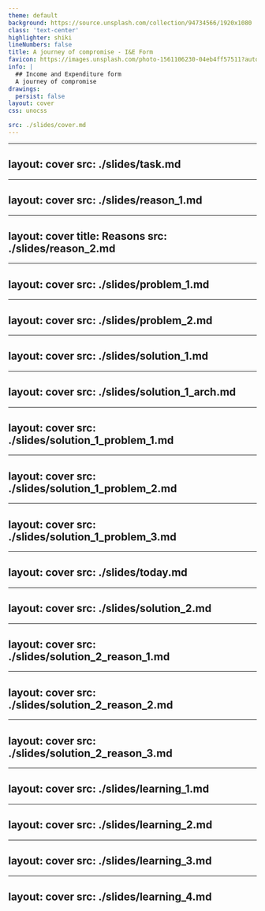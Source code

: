 ```yaml
---
theme: default
background: https://source.unsplash.com/collection/94734566/1920x1080
class: 'text-center'
highlighter: shiki
lineNumbers: false
title: A journey of compromise - I&E Form
favicon: https://images.unsplash.com/photo-1561106230-04eb4ff57511?auto=format&fit=crop&w=64&q=80
info: |
  ## Income and Expenditure form
  A journey of compromise
drawings:
  persist: false
layout: cover
css: unocss

src: ./slides/cover.md
---
```


---
layout: cover
src: ./slides/task.md
---

---
layout: cover
src: ./slides/reason_1.md
---

---
layout: cover
title: Reasons
src: ./slides/reason_2.md
---

---
layout: cover
src: ./slides/problem_1.md
---

---
layout: cover
src: ./slides/problem_2.md
---

---
layout: cover
src: ./slides/solution_1.md
---

---
layout: cover
src: ./slides/solution_1_arch.md
---

---
layout: cover
src: ./slides/solution_1_problem_1.md
---

---
layout: cover
src: ./slides/solution_1_problem_2.md
---

---
layout: cover
src: ./slides/solution_1_problem_3.md
---

---
layout: cover
src: ./slides/today.md
---

---
layout: cover
src: ./slides/solution_2.md
---

---
layout: cover
src: ./slides/solution_2_reason_1.md
---

---
layout: cover
src: ./slides/solution_2_reason_2.md
---

---
layout: cover
src: ./slides/solution_2_reason_3.md
---

---
layout: cover
src: ./slides/learning_1.md
---
---
layout: cover
src: ./slides/learning_2.md
---
---
layout: cover
src: ./slides/learning_3.md
---
---
layout: cover
src: ./slides/learning_4.md
---
